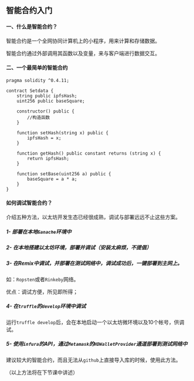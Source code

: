 ## 智能合约入门

#### 一、什么是智能合约？

智能合约是一个全网协同计算机上的小程序，用来计算和存储数据。

智能合约通过外部调用其函数以及变量，来与客户端进行数据交互。

#### 二、一个最简单的智能合约

```
pragma solidity ^0.4.11;

contract Setdata {
    string public ipfsHash;
    uint256 public baseSquare;
 	
 	constructor() public {
 		//构造函数
 	}
 	
    function setHash(string x) public {
        ipfsHash = x;
    }

    function getHash() public constant returns (string x) {
        return ipfsHash;
    }
    
    function setBase(uint256 a) public {
    	baseSquare = a * a;
    }
}
```

#### 如何调试智能合约？

介绍五种方法，以太坊开发生态已经很成熟，调试与部署远远不止这些方案。
##### 1- 部署在本地`Ganache`环境中

##### 2- 在本地搭建以太坊环境，部署并调试（安装太麻烦，不提倡）

##### 3- 在Remix中调试，并部署在测试网络中，调试成功后，一键部署到主网上。

如：`Ropsten`或者`Rinkeby`网络。

优点：调试方便，所见即所得；

##### 4- 在`truffle`的`develop`环境中调试

运行`truffle develop`后，会在本地启动一个以太坊微环境以及10个帐号，供调试。

##### 5- 使用`infura`的API，通过`Metamask`的`HDWalletProvider`通道部署到测试网络中

建议较大的智能合约，而且无法从`github`上直接导入库的时候，使用此方法。

（以上方法将在下节课中讲述）
